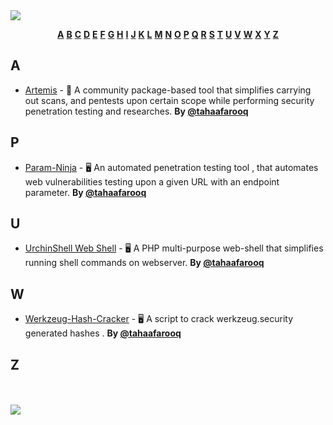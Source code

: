 <link rel="stylesheet" type="text/css" href="./css/style.css">

<img src="https://i.imgur.com/gpDtpvq.jpeg" class="banner">

<br>

<!-- Description here -->

<p align="center" class="nav-menu">
  <a href="#A"><strong>A</strong></a>
  <a href="#B"><strong>B</strong></a>
  <a href="#C"><strong>C</strong></a>
  <a href="#D"><strong>D</strong></a>
  <a href="#E"><strong>E</strong></a>
  <a href="#F"><strong>F</strong></a>
  <a href="#G"><strong>G</strong></a>
  <a href="#H"><strong>H</strong></a>
  <a href="#I"><strong>I</strong></a>
  <a href="#J"><strong>J</strong></a>
  <a href="#K"><strong>K</strong></a>
  <a href="#L"><strong>L</strong></a>
  <a href="#M"><strong>M</strong></a>
  <a href="#N"><strong>N</strong></a>
  <a href="#O"><strong>O</strong></a>
  <a href="#P"><strong>P</strong></a>
  <a href="#Q"><strong>Q</strong></a>
  <a href="#R"><strong>R</strong></a>
  <a href="#S"><strong>S</strong></a>
  <a href="#T"><strong>T</strong></a>
  <a href="#U"><strong>U</strong></a>
  <a href="#V"><strong>V</strong></a>
  <a href="#W"><strong>W</strong></a>
  <a href="#X"><strong>X</strong></a>
  <a href="#Y"><strong>Y</strong></a>
  <a href="#Z"><strong>Z</strong></a>
</p>

## <a name="A"> </a>A
- [Artemis](https://github.com/tahaafarooq/Artemis) - 🐍 A community package-based tool that simplifies carrying out scans, and pentests upon certain scope while performing security penetration testing and researches. **By [@tahaafarooq](https://github.com/tahaafarooq)**
<!-- - [Repo name](https://github.com/repo) - "Emoji" "Description" **By [@handle](https://github.com/handle)** -->

## <a name="P"> </a>P
- [Param-Ninja](https://github.com/urchinsec/param-ninja) - 🖥️ An automated penetration testing tool , that automates web vulnerabilities testing upon a given URL with an endpoint parameter. **By [@tahaafarooq](https://github.com/tahaafarooq)**

## <a name="U"> </a>U
- [UrchinShell Web Shell](https://github.com/urchinsec/urchinshell) - 🖥️ A PHP multi-purpose web-shell that simplifies running shell commands on webserver. **By [@tahaafarooq](https://github.com/urchinsec)**

## <a name="W"> </a>W
- [Werkzeug-Hash-Cracker](https://github.com/tahaafarooq/werkzeug-hash-cracker) - 🖥️ A script to crack werkzeug.security generated hashes . **By [@tahaafarooq](https://github.com/tahaafarooq)**

## <a name="Z"> </a>Z

<!-- - [Repo name](https://github.com/repo) - "Emoji" "Description" **By [@handle](https://github.com/handle)** -->

<br>
<br>

<img src="https://i.imgur.com/Sc92VRC.jpeg" class="banner">
